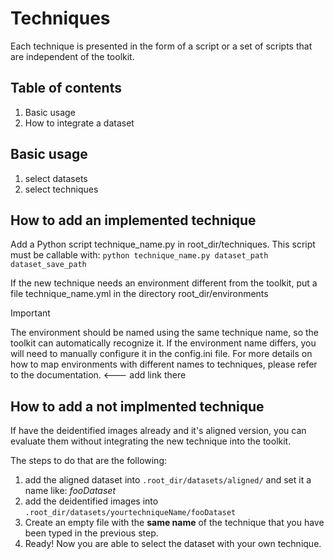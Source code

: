 # Techniques
Each technique is presented in the form of a script or a set of scripts that are independent of the
toolkit. 

## Table of contents
1. Basic usage 
2. How to integrate a dataset

## Basic usage
1) select datasets
2) select techniques


## How to add an implemented technique
Add a Python script technique_name.py in root_dir/techniques. This script must be callable with:
`python technique_name.py dataset_path dataset_save_path`

If the new technique needs an environment different from the toolkit, put a file technique_name.yml in the directory root_dir/environments

> [!IMPORTANT]
> The environment should be named using the same technique name, so the toolkit can automatically recognize it. If the environment name differs, you will need to manually configure it in the config.ini file. For more details on how to map environments with different names to techniques, please refer to the documentation. <--- add link there
<!-- TODO: add a link to explain how  config.ini manage custom envs -->
## How to add a not implmented technique
If have the deidentified images already and it's aligned version, you can evaluate them without integrating the new technique into the toolkit. 

The steps to do that are the following: 
1) add the aligned dataset into `.root_dir/datasets/aligned/` and set it a name like: _fooDataset_
2) add the deidentified images into `.root_dir/datasets/yourtechniqueName/fooDataset`
3) Create an empty file with the **same name** of the technique that you have been typed in the previous step.
4) Ready! Now you are able to select the dataset with your own technique.
